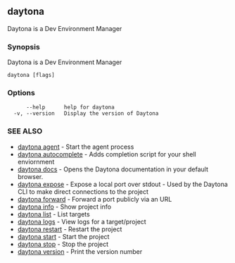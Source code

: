 ## daytona

Daytona is a Dev Environment Manager

### Synopsis

Daytona is a Dev Environment Manager

```
daytona [flags]
```

### Options

```
      --help      help for daytona
  -v, --version   Display the version of Daytona
```

### SEE ALSO

* [daytona agent](daytona_agent.md)	 - Start the agent process
* [daytona autocomplete](daytona_autocomplete.md)	 - Adds completion script for your shell enviornment
* [daytona docs](daytona_docs.md)	 - Opens the Daytona documentation in your default browser.
* [daytona expose](daytona_expose.md)	 - Expose a local port over stdout - Used by the Daytona CLI to make direct connections to the project
* [daytona forward](daytona_forward.md)	 - Forward a port publicly via an URL
* [daytona info](daytona_info.md)	 - Show project info
* [daytona list](daytona_list.md)	 - List targets
* [daytona logs](daytona_logs.md)	 - View logs for a target/project
* [daytona restart](daytona_restart.md)	 - Restart the project
* [daytona start](daytona_start.md)	 - Start the project
* [daytona stop](daytona_stop.md)	 - Stop the project
* [daytona version](daytona_version.md)	 - Print the version number

